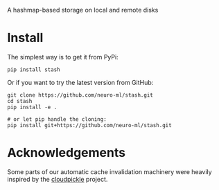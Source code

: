 A hashmap-based storage on local and remote disks

# Install

The simplest way is to get it from PyPi:

```shell
pip install stash
```

Or if you want to try the latest version from GitHub:

```shell
git clone https://github.com/neuro-ml/stash.git
cd stash
pip install -e .

# or let pip handle the cloning:
pip install git+https://github.com/neuro-ml/stash.git
```

# Acknowledgements

Some parts of our automatic cache invalidation machinery were heavily inspired by
the [cloudpickle](https://github.com/cloudpipe/cloudpickle) project.

